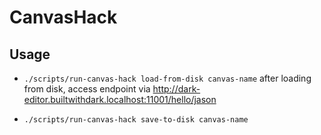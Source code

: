 # CanvasHack

## Usage

- `./scripts/run-canvas-hack load-from-disk canvas-name`
  after loading from disk, access endpoint via
  http://dark-editor.builtwithdark.localhost:11001/hello/jason

- `./scripts/run-canvas-hack save-to-disk canvas-name`
